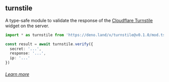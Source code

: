 ## turnstile

A type-safe module to validate the response of the [Cloudflare Turnstile](https://developers.cloudflare.com/turnstile) widget on the server.

```ts
import * as turnstile from 'https://deno.land/x/turnstile@v0.1.0/mod.ts'

const result = await turnstile.verify({
  secret: '...',
  response: '...',
  ip: '...'
})
```

###### [Learn more](https://developers.cloudflare.com/turnstile/get-started/server-side-validation)
